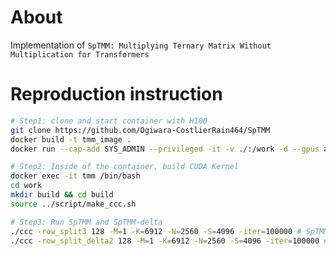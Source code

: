 # About
Implementation of `SpTMM: Multiplying Ternary Matrix Without Multiplication for Transformers`

# Reproduction instruction


```bash
# Step1: clone and start container with H100
git clone https://github.com/Ogiwara-CostlierRain464/SpTMM
docker build -t tmm_image .
docker run --cap-add SYS_ADMIN --privileged -it -v ./:/work -d --gpus all --name tmm tmm_image bash

# Step2: Inside of the container, build CUDA Kernel
docker exec -it tmm /bin/bash
cd work
mkdir build && cd build
source ../script/make_ccc.sh

# Step3: Run SpTMM and SpTMM-delta
./ccc -row_split3 128 -M=1 -K=6912 -N=2560 -S=4096 -iter=100000 # SpTMM with Split-K=128
./ccc -row_split_delta2 128 -M=1 -K=6912 -N=2560 -S=4096 -iter=100000 # SpTMM-delta with Split-K=128
```


